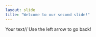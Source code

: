 ```yaml
---
layout: slide
title: "Welcome to our second slide!"
---
```

Your text//
Use the left arrow to go back!
